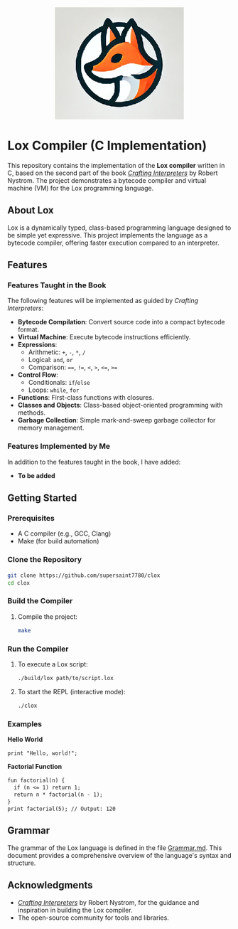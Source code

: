 <div align="center">
  <img src="./Logo.png" alt="Lox Logo" />
</div>


# Lox Compiler (C Implementation)

This repository contains the implementation of the **Lox compiler** written in C, based on the second part of the book *[Crafting Interpreters](https://craftinginterpreters.com/)* by Robert Nystrom. The project demonstrates a bytecode compiler and virtual machine (VM) for the Lox programming language.

## About Lox

Lox is a dynamically typed, class-based programming language designed to be simple yet expressive. This project implements the language as a bytecode compiler, offering faster execution compared to an interpreter.

## Features

### Features Taught in the Book

The following features will be implemented as guided by *Crafting Interpreters*:

- **Bytecode Compilation**: Convert source code into a compact bytecode format.
- **Virtual Machine**: Execute bytecode instructions efficiently.
- **Expressions**:
  - Arithmetic: `+`, `-`, `*`, `/`
  - Logical: `and`, `or`
  - Comparison: `==`, `!=`, `<`, `>`, `<=`, `>=`
- **Control Flow**:
  - Conditionals: `if`/`else`
  - Loops: `while`, `for`
- **Functions**: First-class functions with closures.
- **Classes and Objects**: Class-based object-oriented programming with methods.
- **Garbage Collection**: Simple mark-and-sweep garbage collector for memory management.

### Features Implemented by Me

In addition to the features taught in the book, I have added:

- **To be added**

## Getting Started

### Prerequisites

- A C compiler (e.g., GCC, Clang)
- Make (for build automation)

### Clone the Repository

```bash
git clone https://github.com/supersaint7780/clox
cd clox
```

### Build the Compiler

1. Compile the project:
   ```bash
   make
   ```

### Run the Compiler

1. To execute a Lox script:
   ```bash
   ./build/lox path/to/script.lox
   ```

2. To start the REPL (interactive mode):
   ```bash
   ./clox
   ```

### Examples

**Hello World**
```lox
print "Hello, world!";
```

**Factorial Function**
```lox
fun factorial(n) {
  if (n <= 1) return 1;
  return n * factorial(n - 1);
}
print factorial(5); // Output: 120
```

## Grammar

The grammar of the Lox language is defined in the file [Grammar.md](./Grammar.md). This document provides a comprehensive overview of the language's syntax and structure.


## Acknowledgments

- *[Crafting Interpreters](https://craftinginterpreters.com/)* by Robert Nystrom, for the guidance and inspiration in building the Lox compiler.
- The open-source community for tools and libraries.